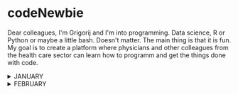 # codeNewbie

Dear colleagues, I'm Grigorij and I'm into programming. Data science, R or Python or maybe a little bash. Doesn't matter. The main thing is that it is fun. My goal is to create a platform where physicians and other colleagues from the health care sector can learn how to programm and get the things done with code.

<details><summary>JANUARY</summary>
<p>

#### We can hide anything, even code!

```ruby
   puts "Hello World"
```

</p>
</details>


<details><summary>FEBRUARY</summary>
<p>

#### We can hide anything, even code!

```ruby
   puts "Hello World"
```

</p>
</details>
